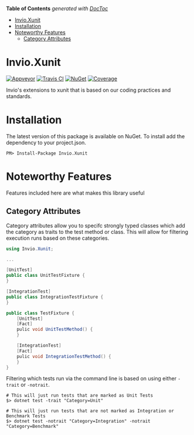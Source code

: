 <!-- START doctoc generated TOC please keep comment here to allow auto update -->
<!-- DON'T EDIT THIS SECTION, INSTEAD RE-RUN doctoc TO UPDATE -->
**Table of Contents**  *generated with [DocToc](https://github.com/thlorenz/doctoc)*

- [Invio.Xunit](#invioxunit)
- [Installation](#installation)
- [Noteworthy Features](#noteworthy-features)
  - [Category Attributes](#category-attributes)

<!-- END doctoc generated TOC please keep comment here to allow auto update -->

# Invio.Xunit

[![Appveyor](https://ci.appveyor.com/api/projects/status/avua5cncyctrhfn7/branch/master?svg=true)](https://ci.appveyor.com/project/invio/invio-xunit/branch/master)
[![Travis CI](https://img.shields.io/travis/invio/Invio.Xunit.svg?maxAge=3600&label=travis)](https://travis-ci.org/invio/Invio.Xunit)
[![NuGet](https://img.shields.io/nuget/v/Invio.Xunit.svg)](https://www.nuget.org/packages/Invio.Xunit/)
[![Coverage](https://coveralls.io/repos/github/invio/Invio.Xunit/badge.svg?branch=master)](https://coveralls.io/github/invio/Invio.Xunit?branch=master)

Invio's extensions to xunit that is based on our coding practices and standards.

# Installation
The latest version of this package is available on NuGet. To install add the dependency to your project.json.

```shell
PM> Install-Package Invio.Xunit
```

# Noteworthy Features
Features included here are what makes this library useful

## Category Attributes

Category attributes allow you to specifc strongly typed classes which add the category as traits to the test method or class. This will allow for filtering execution runs based on these categories.

```csharp
using Invio.Xunit;

...

[UnitTest]
public class UnitTestFixture {
}

[IntegrationTest]
public class IntegrationTestFixture {
}

public class TestFixture {
    [UnitTest]
    [Fact]
    pulic void UnitTestMethod() {
    }

    [IntegrationTest]
    [Fact]
    pulic void IntegrationTestMethod() {
    }
}
```

Filtering which tests run via the command line is based on using either `-trait` or `-notrait`.

```shell
# This will just run tests that are marked as Unit Tests
$> dotnet test -trait "Category=Unit"

# This will just run tests that are not marked as Integration or Benchmark Tests
$> dotnet test -notrait "Category=Integration" -notrait "Category=Benchmark"
```
